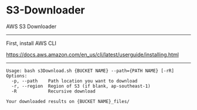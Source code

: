 # S3-Downloader
AWS S3 Downloader

---

First, install AWS CLI

https://docs.aws.amazon.com/en_us/cli/latest/userguide/installing.html

---


```
Usage: bash s3Download.sh {BUCKET NAME} --path={PATH NAME} [-rR]
Options:
  -p, --path    Path location you want to download
  -r, --region  Region of S3 (if blank, ap-southeast-1)
  -R            Recursive download

Your downloaded results on {BUCKET NAME}_files/
```
